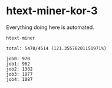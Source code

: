 # htext-miner-kor-3

Everything doing here is automated.

```
htext-miner

total: 5478/4514 (121.35578201151971%)

job0: 970
job1: 962
job2: 1382
job3: 1077
job4: 1087
```
